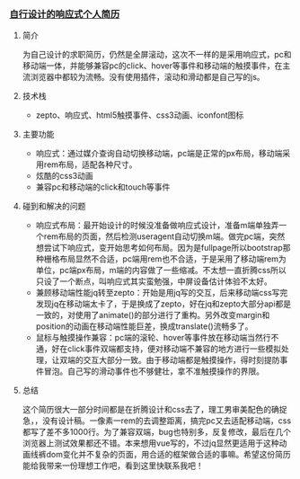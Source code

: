 <a href="http://win5do.cc" target="_blank"><h3 id="readme">自行设计的响应式个人简历</h3></a>

1. 简介

    为自己设计的求职简历，仍然是全屏滚动，这次不一样的是采用响应式，pc和移动端一体，并能够兼容pc的click、hover等事件和移动端的触摸事件，在主流浏览器中都较为流畅。没有使用插件，滚动和滑动都是自己写的js。

2. 技术栈

    - zepto、响应式、html5触摸事件、css3动画、iconfont图标

3. 主要功能
    - 响应式：通过媒介查询自动切换移动端，pc端是正常的px布局，移动端采用rem布局，适配各种尺寸。
    - 炫酷的css3动画
    - 兼容pc和移动端的click和touch等事件

4. 碰到和解决的问题
    - 响应式布局：最开始设计的时候没准备做响应式设计，准备m端单独弄一个rem布局的页面，然后检测useragent自动切换m端。做完pc端，突然想尝试下响应式，变开始思考如何布局。因为是fullpage所以bootstrap那种栅格布局显然不合适，pc端用rem也不合适，于是采用了移动端rem为单位，pc端px布局，m端的内容做了一些缩减。不太想一直折腾css所以只设了一个断点，叫响应式其实蛮勉强，中屏设备估计体验不太好。
    - 兼顾移动端性能jq转至zepto：开始是用jq写的交互，后来移动端css写完发现jq在移动端太卡了，于是换成了zepto，好在jq和zepto大部分api都是一致的，对使用了animate()的部分进行了重构。另外改变margin和position的动画在移动端性能巨差，换成translate()流畅多了。
    - 鼠标与触摸操作兼容：pc端的滚轮、hover等事件放在移动端当然行不通，好在click事件双端都支持，便对移动端不兼容的地方进行一些模拟处理，让双端的交互大部分一致。由于移动端都是触摸操作，得时刻提防事件冒泡。自己写的滑动事件也不够健壮，拿不准触摸操作的界限。
    
5. 总结

    这个简历很大一部分时间都是在折腾设计和css去了，理工男审美配色的确捉急，，没有设计稿。一像素一rem的去调整距离，搞完pc又去适配移动端，css都写了差不多1000行。为了兼容双端，bug也特别多，反复修改，最后在几个浏览器上测试效果都还不错。本来想用vue写的，不过jq显然更适用于这种动画线裤dom变化并不复杂的页面，用合适的框架做合适的事嘛。希望这份简历能给我带来一份理想工作吧，看到这里快联系我吧！